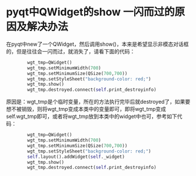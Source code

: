 # pyqt中QWidget的show 一闪而过的原因及解决办法



在pyqt中new了一个QWidget，然后调用show()，本来是希望显示非模态对话框的，但是往往会一闪而过，就消失了，请看下面的代码： 

```python
        wgt_tmp=QWidget()
        wgt_tmp.setMinimumWidth(700)
        wgt_tmp.setMinimumSize(QSize(700,700))
        wgt_tmp.setStyleSheet("background-color: red;")
        wgt_tmp.show()
        wgt_tmp.destroyed.connect(self.print_destroyinfo)
```

原因是：wgt_tmp是个临时变量，所在的方法执行完毕后就destroyed了，如果要想不被销毁，则将wgt_tmp变成本类中的变量即可，即将wgt_tmp变成self.wgt_tmp即可，或者将wgt_tmp放到本类中的widget中也可，参考如下代码：

```python
        wgt_tmp=QWidget()
        wgt_tmp.setMinimumWidth(700)
        wgt_tmp.setMinimumSize(QSize(700,700))
        wgt_tmp.setStyleSheet("background-color: red;")
        self.layout().addWidget(self._widget)
        wgt_tmp.show()
        wgt_tmp.destroyed.connect(self.print_destroyinfo)
```

 